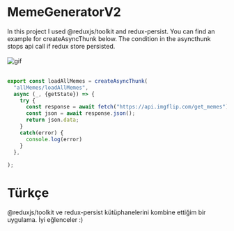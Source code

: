 # MemeGeneratorV2
In this project I used @reduxjs/toolkit and redux-persist.
You can find an example for createAsyncThunk below. The condition in the asyncthunk stops api call if redux store persisted.
<br />
<br />
![gif](gif.gif) 
<br />
<br />
```js
export const loadAllMemes = createAsyncThunk(
  "allMemes/loadAllMemes",
  async (_, {getState}) => {
    try {
      const response = await fetch("https://api.imgflip.com/get_memes");
      const json = await response.json();
      return json.data;
    }
    catch(error) {
      console.log(error)
    }
  },
  
);
```
# Türkçe 
@reduxjs/toolkit ve redux-persist kütüphanelerini kombine ettiğim bir uygulama. İyi eğlenceler :)
